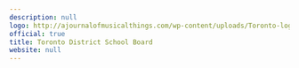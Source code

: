 ```yaml
---
description: null
logo: http://ajournalofmusicalthings.com/wp-content/uploads/Toronto-logo.png
official: true
title: Toronto District School Board
website: null
---
```

